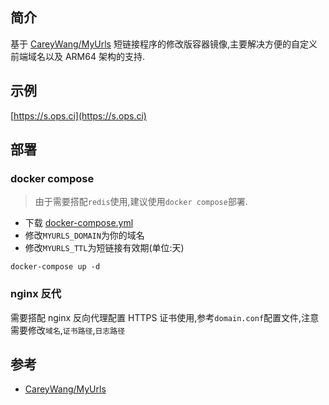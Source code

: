 ## 简介
基于 [CareyWang/MyUrls](https://github.com/CareyWang/MyUrls) 短链接程序的修改版容器镜像,主要解决方便的自定义前端域名以及 ARM64 架构的支持.

## 示例
[https://s.ops.ci](https://s.ops.ci)  

## 部署
### docker compose
> 由于需要搭配`redis`使用,建议使用`docker compose`部署.

- 下载 [docker-compose.yml](https://raw.githubusercontent.com/stilleshan/dockerfiles/main/myurls/docker-compose.yml)
- 修改`MYURLS_DOMAIN`为你的域名
- 修改`MYURLS_TTL`为短链接有效期(单位:天)
```shell
docker-compose up -d
```

### nginx 反代
需要搭配 nginx 反向代理配置 HTTPS 证书使用,参考`domain.conf`配置文件,注意需要修改`域名`,`证书路径`,`日志路径`

## 参考
- [CareyWang/MyUrls](https://github.com/CareyWang/MyUrls)
